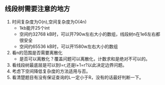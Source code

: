 ## 线段树需要注意的地方

1. 时间复杂度为O(n),空间复杂度为O(4n)
   * 1kb能开25个int
   * 空间约32768 kB时，可以开790w左右大小的数组，线段树n在1e6左右都很安全
   * 空间约65536 kB时，可以开1580w左右大小的数组
2. 看n的范围是否需要离散化
   * 是否可以离散化？覆盖问题可以离散化，计数求和是绝对不可以的。
3. 看线段树最底层是可以到l=r,还是l+1=r?以此决定边界问题。
4. 考虑下空间降低复杂度的方法适用与否。
5. 看清楚题目有没有保证查询的L一定小于R，没有的话最好判断一下。